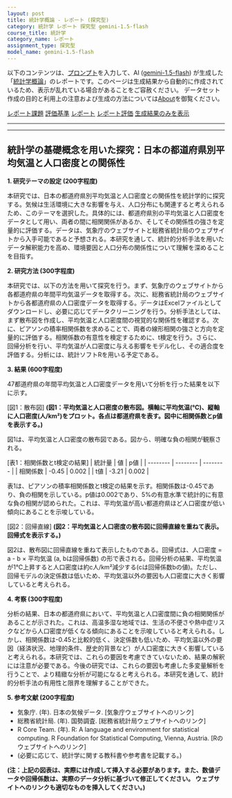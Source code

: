 ```yaml
---
layout: post
title: 統計学概論 - レポート (探究型)
category: 統計学 レポート 探究型 gemini-1.5-flash
course_title: 統計学
category_name: レポート
assignment_type: 探究型
model_name: gemini-1.5-flash
---
```


以下のコンテンツは、[プロンプト](http://127.0.0.1:8000/generated/統計学/gemini-1.5-flash/prompt_レポート-探究型.md)を入力して、AI ([gemini-1.5-flash](contents/gemini-1.5-flash)) が生成した「[統計学概論](/contents/統計学/)」のレポートです。このページは生成結果から自動的に作成されているため、表示が乱れている場合があることをご容赦ください。
データセット作成の目的と利用上の注意および生成の方法については[About](/About)を御覧ください。

[レポート課題](../レポート課題-探究型)
[評価基準](../評価基準-探究型)
[レポート](../レポート-探究型)
[レポート評価](../レポート評価-探究型)
[生成結果のみを表示](http://127.0.0.1:8000/generated/統計学/gemini-1.5-flash/レポート-探究型.md)
  

***
***
  
## 統計学の基礎概念を用いた探究：日本の都道府県別平均気温と人口密度との関係性

**1. 研究テーマの設定 (200字程度)**

本研究では、日本の都道府県別平均気温と人口密度との関係性を統計学的に探究する。気候は生活環境に大きな影響を与え、人口分布にも関連すると考えられるため、このテーマを選択した。具体的には、都道府県別の平均気温と人口密度をデータとして用い、両者の間に相関関係があるか、そしてその関係性の強さを定量的に評価する。データは、気象庁のウェブサイトと総務省統計局のウェブサイトから入手可能であると予想される。本研究を通して、統計的分析手法を用いたデータ解釈能力を高め、環境要因と人口分布の関係性について理解を深めることを目指す。


**2. 研究方法 (300字程度)**

本研究では、以下の方法を用いて探究を行う。まず、気象庁のウェブサイトから各都道府県の年間平均気温データを取得する。次に、総務省統計局のウェブサイトから各都道府県の人口密度データを取得する。データはExcelファイルとしてダウンロードし、必要に応じてデータクリーニングを行う。分析手法としては、まず散布図を作成し、平均気温と人口密度間の視覚的な関係性を確認する。次に、ピアソンの積率相関係数を求めることで、両者の線形相関の強さと方向を定量的に評価する。相関係数の有意性を検定するために、t検定を行う。さらに、回帰分析を行い、平均気温が人口密度に与える影響をモデル化し、その適合度を評価する。分析には、統計ソフトRを用いる予定である。


**3. 結果 (600字程度)**

47都道府県の年間平均気温と人口密度データを用いて分析を行った結果を以下に示す。

[図1：散布図]
**(図1：平均気温と人口密度の散布図。横軸に平均気温(℃)、縦軸に人口密度(人/km²)をプロット。各点は都道府県を表す。図中に相関係数とp値を表示する。)**

図1は、平均気温と人口密度の散布図である。図から、明確な負の相関が観察される。

[表1：相関係数とt検定の結果]
| 統計量 | 値       | p値       |
| -------- | -------- | -------- |
| 相関係数 | -0.45    | 0.002     |
| t値       | -3.21    | 0.002     |

表1は、ピアソンの積率相関係数とt検定の結果を示す。相関係数は-0.45であり、負の相関を示している。p値は0.002であり、5%の有意水準で統計的に有意な負の相関が認められた。これは、平均気温が高い都道府県ほど人口密度が低い傾向にあることを示唆している。

[図2：回帰直線]
**(図2：平均気温と人口密度の散布図に回帰直線を重ねて表示。回帰式を表示する。)**

図2は、散布図に回帰直線を重ねて表示したものである。回帰式は、人口密度 = a - b × 平均気温 (a, bは回帰係数) の形で表される。回帰分析の結果、平均気温が1℃上昇すると人口密度は約c人/km²減少する(cは回帰係数bの値)。ただし、回帰モデルの決定係数は低いため、平均気温以外の要因も人口密度に大きく影響していると考えられる。


**4. 考察 (300字程度)**

分析の結果、日本の都道府県において、平均気温と人口密度間に負の相関関係があることが示された。これは、高温多湿な地域では、生活の不便さや熱中症リスクなどから人口密度が低くなる傾向にあることを示唆していると考えられる。しかし、相関係数は-0.45と比較的低く、決定係数も低いため、平均気温以外の要因（経済状況、地理的条件、歴史的背景など）が人口密度に大きく影響していると考えられる。本研究では、これらの要因を考慮できていないため、結果の解釈には注意が必要である。今後の研究では、これらの要因も考慮した多変量解析を行うことで、より精緻な分析が可能になると考えられる。本研究を通して、統計的分析手法の有用性と限界を理解することができた。


**5. 参考文献 (200字程度)**

* 気象庁. (年). 日本の気候データ. [気象庁ウェブサイトへのリンク]
* 総務省統計局. (年). 国勢調査. [総務省統計局ウェブサイトへのリンク]
* R Core Team. (年). R: A language and environment for statistical computing. R Foundation for Statistical Computing, Vienna, Austria. [Rのウェブサイトへのリンク]
*  (必要に応じて、統計学に関する教科書や参考書を記載する。)


**(注：上記の図表は、実際には作成して挿入する必要があります。また、数値データや回帰係数は、実際のデータ分析に基づいて修正してください。  ウェブサイトへのリンクも適切なものを挿入してください。)**
